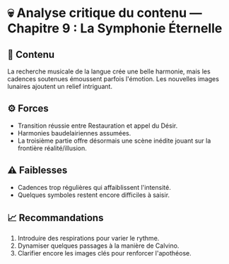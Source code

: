 # 💀 Analyse critique du contenu — Chapitre 9 : La Symphonie Éternelle

## 🧠 Contenu
La recherche musicale de la langue crée une belle harmonie, mais les cadences soutenues émoussent parfois l'émotion. Les nouvelles images lunaires ajoutent un relief intriguant.

## ⚙️ Forces
- Transition réussie entre Restauration et appel du Désir.
- Harmonies baudelairiennes assumées.
- La troisième partie offre désormais une scène inédite jouant sur la frontière réalité/illusion.

## ⚠️ Faiblesses
- Cadences trop régulières qui affaiblissent l'intensité.
- Quelques symboles restent encore difficiles à saisir.

## 📈 Recommandations
1. Introduire des respirations pour varier le rythme.
2. Dynamiser quelques passages à la manière de Calvino.
3. Clarifier encore les images clés pour renforcer l'apothéose.
